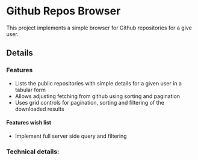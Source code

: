 # Github Repos Browser

This project implements a simple browser for Github repositories for a give user.

## Details

### Features

- Lists the public repositories with simple details for a given user in a tabular form
- Allows adjusting fetching from github using sorting and pagination
- Uses grid controls for pagination, sorting and filtering of the downloaded results

#### Features wish list

- Implement full server side query and filtering

### Technical details:
